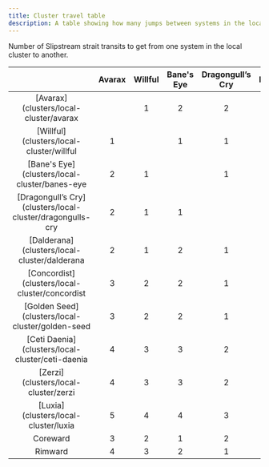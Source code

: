 ```yaml
---
title: Cluster travel table
description: A table showing how many jumps between systems in the local cluster.
---
```


Number of Slipstream strait transits to get from one system in the local cluster to another.

|                                                               | Avarax | Willful | Bane's Eye | Dragongull’s Cry | Dalderana | Concordist | Golden Seed | Ceti Daenia | Zerzi | Luxia | Coreward | Rimward |
|:-------------------------------------------------------------:|:------:|:-------:|:----------:|:----------------:|:---------:|:----------:|:-----------:|:-----------:|:-----:|:-----:|:--------:|:-------:|
|          [Avarax](clusters/local-cluster/avarax           |        |    1    |     2      |        2         |     2     |     3      |      3      |      4      |   4   |   5   |    3     |    4    |
|         [Willful](clusters/local-cluster/willful          |   1    |         |     1      |        1         |     1     |     2      |      2      |      3      |   3   |   4   |    2     |    3    |
|       [Bane's Eye](clusters/local-cluster/banes-eye       |   2    |    1    |            |        1         |     2     |     2      |      2      |      3      |   3   |   4   |    1     |    2    |
| [Dragongull’s Cry](clusters/local-cluster/dragongulls-cry |   2    |    1    |     1      |                  |     1     |     1      |      1      |      2      |   2   |   3   |    2     |    1    |
|       [Dalderana](clusters/local-cluster/dalderana        |   2    |    1    |     2      |        1         |           |     1      |      2      |      2      |   3   |   3   |    3     |    2    |
|      [Concordist](clusters/local-cluster/concordist       |   3    |    2    |     2      |        1         |     1     |            |      1      |      2      |   3   |   3   |    3     |    2    |
|     [Golden Seed](clusters/local-cluster/golden-seed      |   3    |    2    |     2      |        1         |     2     |     1      |             |      1      |   1   |   2   |    3     |    2    |
|     [Ceti Daenia](clusters/local-cluster/ceti-daenia      |   4    |    3    |     3      |        2         |     2     |     2      |      1      |             |   1   |   1   |    4     |    3    |
|           [Zerzi](clusters/local-cluster/zerzi            |   4    |    3    |     3      |        2         |     3     |     3      |      1      |      1      |       |   1   |    4     |    3    |
|           [Luxia](clusters/local-cluster/luxia            |   5    |    4    |     4      |        3         |     3     |     3      |      2      |      1      |   1   |       |    5     |    4    |
|                           Coreward                            |   3    |    2    |     1      |        2         |     3     |     3      |      3      |      4      |   4   |   5   |          |    3    |
|                            Rimward                            |   4    |    3    |     2      |        1         |     2     |     2      |      2      |      3      |   3   |   4   |    3     |         |

